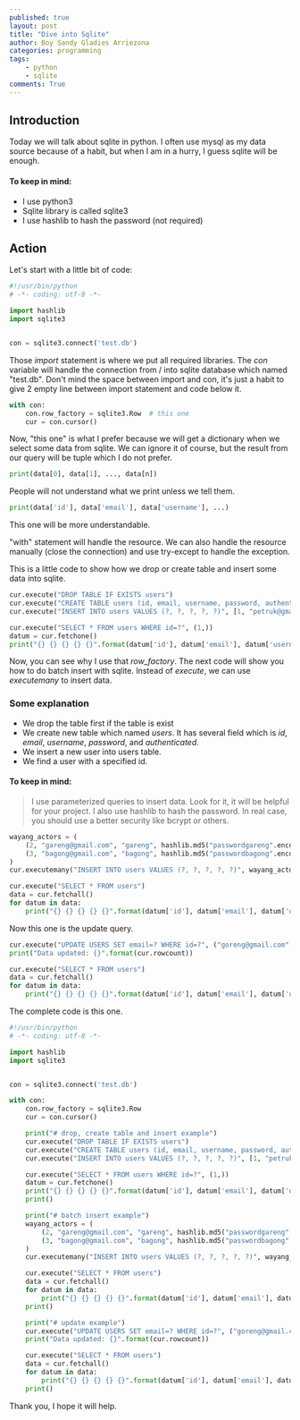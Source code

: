 ```yaml
---
published: true
layout: post
title: "Dive into Sqlite"
author: Boy Sandy Gladies Arriezona
categories: programming
tags:
    - python
    - sqlite
comments: True
---
```


## Introduction

Today we will talk about sqlite in python. I often use mysql as my data source because of a habit, but when I am in a hurry, I guess sqlite will be enough.

#### To keep in mind:

- I use python3
- Sqlite library is called sqlite3
- I use hashlib to hash the password (not required)

## Action

Let's start with a little bit of code:

``` python
#!/usr/bin/python
# -*- coding: utf-8 -*-

import hashlib
import sqlite3


con = sqlite3.connect('test.db')
```

Those *import* statement is where we put all required libraries. The *con* variable will handle the connection from / into sqlite database which named "test.db". Don't mind the space between import and con, it's just a habit to give 2 empty line between import statement and code below it.

``` python
with con:
    con.row_factory = sqlite3.Row  # this one
    cur = con.cursor()
```

Now, "this one" is what I prefer because we will get a dictionary when we select some data from sqlite. We can ignore it of course, but the result from our query will be tuple which I do not prefer.

``` python
print(data[0], data[1], ..., data[n])
```
People will not understand what we print unless we tell them.

``` python
print(data['id'], data['email'], data['username'], ...)
```
This one will be more understandable.

"with" statement will handle the resource. We can also handle the resource manually (close the connection) and use try-except to handle the exception.

This is a little code to show how we drop or create table and insert some data into sqlite.

``` python
cur.execute("DROP TABLE IF EXISTS users")
cur.execute("CREATE TABLE users (id, email, username, password, authenticated)")
cur.execute("INSERT INTO users VALUES (?, ?, ?, ?, ?)", [1, "petruk@gmail.com", "petruk", hashlib.md5("passwordpetruk".encode()).hexdigest(), True])

cur.execute("SELECT * FROM users WHERE id=?", (1,))
datum = cur.fetchone()
print("{} {} {} {} {}".format(datum['id'], datum['email'], datum['username'], datum['password'], datum['authenticated']))
```

Now, you can see why I use that *row_factory*. The next code will show you how to do batch insert with sqlite. Instead of *execute*, we can use *executemany* to insert data.

### Some explanation

- We drop the table first if the table is exist
- We create new table which named *users*. It has several field which is *id*, *email*, *username*, *password*, and *authenticated*.
- We insert a new user into users table.
- We find a user with a specified id.

#### To keep in mind:

> I use parameterized queries to insert data. Look for it, it will be helpful for your project. 
> I also use hashlib to hash the password. In real case, you should use a better security like bcrypt or others.

``` python
wayang_actors = (
    (2, "gareng@gmail.com", "gareng", hashlib.md5("passwordgareng".encode()).hexdigest(), True),
    (3, "bagong@gmail.com", "bagong", hashlib.md5("passwordbagong".encode()).hexdigest(), True)
)
cur.executemany("INSERT INTO users VALUES (?, ?, ?, ?, ?)", wayang_actors)

cur.execute("SELECT * FROM users")
data = cur.fetchall()
for datum in data:
    print("{} {} {} {} {}".format(datum['id'], datum['email'], datum['username'], datum['password'], datum['authenticated']))
```

Now this one is the update query.

``` python
cur.execute("UPDATE USERS SET email=? WHERE id=?", ("goreng@gmail.com", 2))
print("Data updated: {}".format(cur.rowcount))

cur.execute("SELECT * FROM users")
data = cur.fetchall()
for datum in data:
    print("{} {} {} {} {}".format(datum['id'], datum['email'], datum['username'], datum['password'], datum['authenticated']))
```

The complete code is this one.

``` python
#!/usr/bin/python
# -*- coding: utf-8 -*-

import hashlib
import sqlite3


con = sqlite3.connect('test.db')

with con:
    con.row_factory = sqlite3.Row
    cur = con.cursor()    

    print("# drop, create table and insert example")
    cur.execute("DROP TABLE IF EXISTS users")
    cur.execute("CREATE TABLE users (id, email, username, password, authenticated)")
    cur.execute("INSERT INTO users VALUES (?, ?, ?, ?, ?)", [1, "petruk@gmail.com", "petruk", hashlib.md5("passwordpetruk".encode()).hexdigest(), True])

    cur.execute("SELECT * FROM users WHERE id=?", (1,))
    datum = cur.fetchone()
    print("{} {} {} {} {}".format(datum['id'], datum['email'], datum['username'], datum['password'], datum['authenticated']))
    print()

    print("# batch insert example")
    wayang_actors = (
        (2, "gareng@gmail.com", "gareng", hashlib.md5("passwordgareng".encode()).hexdigest(), True),
        (3, "bagong@gmail.com", "bagong", hashlib.md5("passwordbagong".encode()).hexdigest(), True)
    )
    cur.executemany("INSERT INTO users VALUES (?, ?, ?, ?, ?)", wayang_actors)

    cur.execute("SELECT * FROM users")
    data = cur.fetchall()
    for datum in data:
        print("{} {} {} {} {}".format(datum['id'], datum['email'], datum['username'], datum['password'], datum['authenticated']))
    print()

    print("# update example")
    cur.execute("UPDATE USERS SET email=? WHERE id=?", ("goreng@gmail.com", 2))
    print("Data updated: {}".format(cur.rowcount))

    cur.execute("SELECT * FROM users")
    data = cur.fetchall()
    for datum in data:
        print("{} {} {} {} {}".format(datum['id'], datum['email'], datum['username'], datum['password'], datum['authenticated']))
    print()
```

Thank you, I hope it will help.
